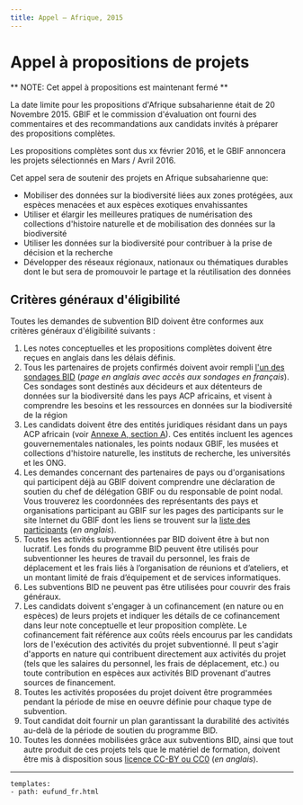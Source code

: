 ```yaml
---
title: Appel – Afrique, 2015
---
```

# Appel à propositions de projets

** NOTE: Cet appel à propositions est maintenant fermé ** 

La date limite pour les propositions d'Afrique subsaharienne était de 20 Novembre 2015. GBIF et le commission d'évaluation ont fourni des commentaires et des recommandations aux candidats invités à préparer des propositions complètes. 

Les propositions complètes sont dus xx février 2016, et le GBIF annoncera les projets sélectionnés en Mars / Avril 2016.

Cet appel sera de soutenir des projets en Afrique subsaharienne que:

+ Mobiliser des données sur la biodiversité liées aux zones protégées, aux espèces menacées et aux espèces exotiques envahissantes
+ Utiliser et élargir les meilleures pratiques de numérisation des collections d'histoire naturelle et de mobilisation des données sur la biodiversité
+ Utiliser les données sur la biodiversité pour contribuer à la prise de décision et la recherche
+ Développer des réseaux régionaux, nationaux ou thématiques durables dont le but sera de promouvoir le partage et la réutilisation des données

## Critères généraux d'éligibilité

Toutes les demandes de subvention BID doivent être conformes aux critères généraux d'éligibilité suivants :

1. Les notes conceptuelles et les propositions complètes doivent être reçues en anglais dans les délais définis.
2. Tous les partenaires de projets confirmés doivent avoir rempli [l'un des sondages BID](http://www.gbif.org/news/surveys-for-data-holders-decision-makers) (*page en anglais avec accès aux sondages en français*). Ces sondages sont destinés aux décideurs et aux détenteurs de données sur la biodiversité dans les pays ACP africains, et visent à comprendre les besoins et les ressources en données sur la biodiversité de la région
3. Les candidats doivent être des entités juridiques résidant dans un pays ACP africain (voir [Annexe A, section A](http://www.gbif.org/sites/default/files/gbif_project/files/Annexe_A_de_l_appel-2015_a_propositions_de_projets_pour_l_Afrique_du_programme_BID.pdf)). Ces entités incluent les agences gouvernementales nationales, les points nodaux GBIF, les musées et collections d'histoire naturelle, les instituts de recherche, les universités et les ONG.
4. Les demandes concernant des partenaires de pays ou d'organisations qui participent déjà au GBIF doivent comprendre une déclaration de soutien du chef de délégation GBIF ou du responsable de point nodal. Vous trouverez les coordonnées des représentants des pays et organisations participant au GBIF sur les pages des participants sur le site Internet du GBIF dont les liens se trouvent sur la [liste des participants](http://www.gbif.org/participation/participant-list) (*en anglais*).
5. Toutes les activités subventionnées par BID doivent être à but non lucratif. Les fonds du programme BID peuvent être utilisés pour subventionner les heures de travail du personnel, les frais de déplacement et les frais liés à l’organisation de réunions et d’ateliers, et un montant limité de frais d’équipement et de services informatiques.
6. Les subventions BID ne peuvent pas être utilisées pour couvrir des frais généraux.
7. Les candidats doivent s'engager à un cofinancement (en nature ou en espèces) de leurs projets et indiquer les détails de ce cofinancement dans leur note conceptuelle et leur proposition complète. Le cofinancement fait référence aux coûts réels encourus par les candidats lors de l'exécution des activités du projet subventionné. Il peut s'agir d'apports en nature qui contribuent directement aux activités du projet (tels que les salaires du personnel, les frais de déplacement, etc.) ou toute contribution en espèces aux activités BID provenant d'autres sources de financement.
8. Toutes les activités proposées du projet doivent être programmées pendant la période de mise en oeuvre définie pour chaque type de subvention.
9. Tout candidat doit fournir un plan garantissant la durabilité des activités au-delà de la période de soutien du programme BID.
10. Toutes les données mobilisées grâce aux subventions BID, ainsi que tout autre produit de ces projets tels que le matériel de formation, doivent être mis à disposition sous [licence CC-BY ou CC0](http://www.gbif.org/newsroom/news/data-licensing-and-endorsement) (*en anglais*).

------

```styledYaml
templates:
- path: eufund_fr.html
```
